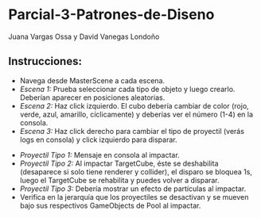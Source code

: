 # Parcial-3-Patrones-de-Diseno

Juana Vargas Ossa y David Vanegas Londoño

## Instrucciones:

 - Navega desde MasterScene a cada escena.
 - *Escena 1:* Prueba seleccionar cada tipo de objeto y luego crearlo. Deberían aparecer en posiciones aleatorias.
 - *Escena 2:* Haz click izquierdo. El cubo debería cambiar de color (rojo, verde, azul, amarillo, cíclicamente) y deberías ver el número (1-4) en la consola.
 - *Escena 3:* Haz click derecho para cambiar el tipo de proyectil (verás logs en consola) y click izquierdo para disparar.
 + *Proyectil Tipo 1:* Mensaje en consola al impactar.
 + *Proyectil Tipo 2:* Al impactar TargetCube, éste se deshabilita (desaparece si solo tiene renderer y collider), el disparo se bloquea 1s, luego el TargetCube se rehabilita y puedes volver a disparar.
 + *Proyectil Tipo 3:* Debería mostrar un efecto de partículas al impactar.
 + Verifica en la jerarquía que los proyectiles se desactivan y se mueven bajo sus respectivos GameObjects de Pool al impactar.
